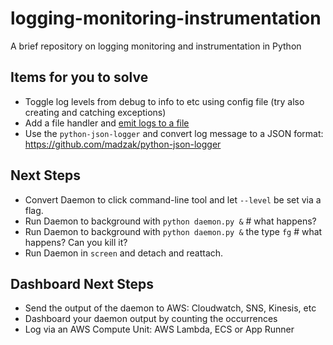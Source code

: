 # logging-monitoring-instrumentation
A brief repository on logging monitoring and instrumentation in Python

## Items for you to solve

* Toggle log levels from debug to info to etc using config file (try also creating and catching exceptions)
* Add a file handler and [emit logs to a file](https://docs.python.org/3/howto/logging.html) 
* Use the `python-json-logger` and convert log message to a JSON format:  https://github.com/madzak/python-json-logger

## Next Steps

* Convert Daemon to click command-line tool and let `--level` be set via a flag.
* Run Daemon to background with `python daemon.py &` # what happens?
* Run Daemon to background with `python daemon.py &` the type `fg` # what happens?  Can you kill it?
* Run Daemon in `screen` and detach and reattach.

## Dashboard Next Steps

* Send the output of the daemon to AWS:  Cloudwatch, SNS, Kinesis, etc
* Dashboard your daemon output by counting the occurrences
* Log via an AWS Compute Unit:  AWS Lambda, ECS or App Runner



